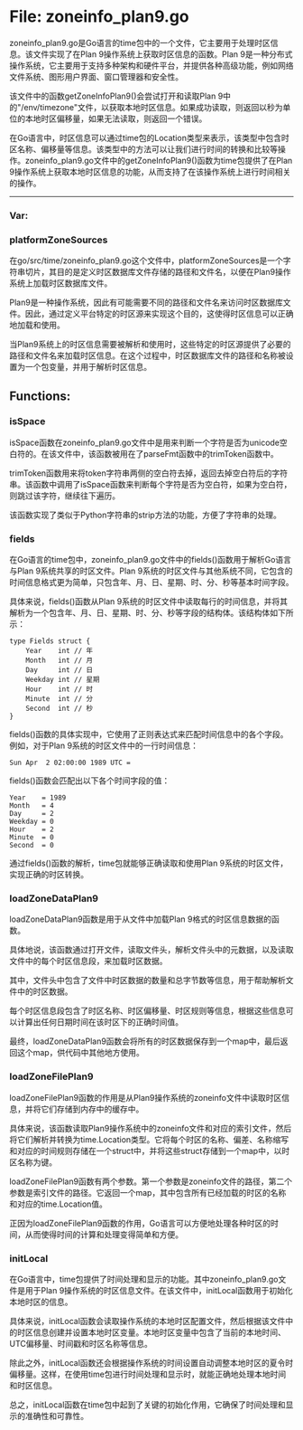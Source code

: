 # File: zoneinfo_plan9.go

zoneinfo_plan9.go是Go语言的time包中的一个文件，它主要用于处理时区信息。该文件实现了在Plan 9操作系统上获取时区信息的函数。Plan 9是一种分布式操作系统，它主要用于支持多种架构和硬件平台，并提供各种高级功能，例如网络文件系统、图形用户界面、窗口管理器和安全性。

该文件中的函数getZoneInfoPlan9()会尝试打开和读取Plan 9中的"/env/timezone"文件，以获取本地时区信息。如果成功读取，则返回以秒为单位的本地时区偏移量，如果无法读取，则返回一个错误。

在Go语言中，时区信息可以通过time包的Location类型来表示，该类型中包含时区名称、偏移量等信息。该类型中的方法可以让我们进行时间的转换和比较等操作。zoneinfo_plan9.go文件中的getZoneInfoPlan9()函数为time包提供了在Plan 9操作系统上获取本地时区信息的功能，从而支持了在该操作系统上进行时间相关的操作。




---

### Var:

### platformZoneSources

在go/src/time/zoneinfo_plan9.go这个文件中，platformZoneSources是一个字符串切片，其目的是定义时区数据库文件存储的路径和文件名，以便在Plan9操作系统上加载时区数据库文件。

Plan9是一种操作系统，因此有可能需要不同的路径和文件名来访问时区数据库文件。因此，通过定义平台特定的时区源来实现这个目的，这使得时区信息可以正确地加载和使用。

当Plan9系统上的时区信息需要被解析和使用时，这些特定的时区源提供了必要的路径和文件名来加载时区信息。在这个过程中，时区数据库文件的路径和名称被设置为一个包变量，并用于解析时区信息。



## Functions:

### isSpace

isSpace函数在zoneinfo_plan9.go文件中是用来判断一个字符是否为unicode空白符的。在该文件中，该函数被用在了parseFmt函数中的trimToken函数中。

trimToken函数用来将token字符串两侧的空白符去掉，返回去掉空白符后的字符串。该函数中调用了isSpace函数来判断每个字符是否为空白符，如果为空白符，则跳过该字符，继续往下遍历。

该函数实现了类似于Python字符串的strip方法的功能，方便了字符串的处理。



### fields

在Go语言的time包中，zoneinfo_plan9.go文件中的fields()函数用于解析Go语言与Plan 9系统共享的时区文件。Plan 9系统的时区文件与其他系统不同，它包含的时间信息格式更为简单，只包含年、月、日、星期、时、分、秒等基本时间字段。

具体来说，fields()函数从Plan 9系统的时区文件中读取每行的时间信息，并将其解析为一个包含年、月、日、星期、时、分、秒等字段的结构体。该结构体如下所示：

```
type Fields struct {
    Year    int // 年
    Month   int // 月
    Day     int // 日
    Weekday int // 星期
    Hour    int // 时
    Minute  int // 分
    Second  int // 秒
}
```

fields()函数的具体实现中，它使用了正则表达式来匹配时间信息中的各个字段。例如，对于Plan 9系统的时区文件中的一行时间信息：

```
Sun Apr  2 02:00:00 1989 UTC =
```

fields()函数会匹配出以下各个时间字段的值：

```
Year    = 1989
Month   = 4
Day     = 2
Weekday = 0
Hour    = 2
Minute  = 0
Second  = 0
```

通过fields()函数的解析，time包就能够正确读取和使用Plan 9系统的时区文件，实现正确的时区转换。



### loadZoneDataPlan9

loadZoneDataPlan9函数是用于从文件中加载Plan 9格式的时区信息数据的函数。

具体地说，该函数通过打开文件，读取文件头，解析文件头中的元数据，以及读取文件中的每个时区信息段，来加载时区数据。

其中，文件头中包含了文件中时区数据的数量和总字节数等信息，用于帮助解析文件中的时区数据。

每个时区信息段包含了时区名称、时区偏移量、时区规则等信息，根据这些信息可以计算出任何日期时间在该时区下的正确时间值。

最终，loadZoneDataPlan9函数会将所有的时区数据保存到一个map中，最后返回这个map，供代码中其他地方使用。



### loadZoneFilePlan9

loadZoneFilePlan9函数的作用是从Plan9操作系统的zoneinfo文件中读取时区信息，并将它们存储到内存中的缓存中。

具体来说，该函数读取Plan9操作系统中的zoneinfo文件和对应的索引文件，然后将它们解析并转换为time.Location类型。它将每个时区的名称、偏差、名称缩写和对应的时间规则存储在一个struct中，并将这些struct存储到一个map中，以时区名称为键。

loadZoneFilePlan9函数有两个参数。第一个参数是zoneinfo文件的路径，第二个参数是索引文件的路径。它返回一个map，其中包含所有已经加载的时区的名称和对应的time.Location值。

正因为loadZoneFilePlan9函数的作用，Go语言可以方便地处理各种时区的时间，从而使得时间的计算和处理变得简单和方便。



### initLocal

在Go语言中，time包提供了时间处理和显示的功能。其中zoneinfo_plan9.go文件是用于Plan 9操作系统的时区信息文件。在该文件中，initLocal函数用于初始化本地时区的信息。

具体来说，initLocal函数会读取操作系统的本地时区配置文件，然后根据该文件中的时区信息创建并设置本地时区变量。本地时区变量中包含了当前的本地时间、UTC偏移量、时间戳和时区名称等信息。

除此之外，initLocal函数还会根据操作系统的时间设置自动调整本地时区的夏令时偏移量。这样，在使用time包进行时间处理和显示时，就能正确地处理本地时间和时区信息。

总之，initLocal函数在time包中起到了关键的初始化作用，它确保了时间处理和显示的准确性和可靠性。



